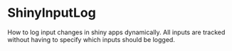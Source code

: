 # ShinyInputLog

How to log input changes in shiny apps dynamically. All inputs are tracked without having to specify which inputs
should be logged.


